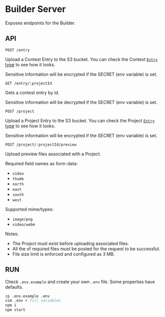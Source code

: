 # Builder Server

Exposes endpoints for the Builder.

## API

`POST /entry`

Upload a Contest Entry to the S3 bucket. You can check the Contest [`Entry` type](https://github.com/decentraland/builder-contest-server/blob/master/src/Contest/types.ts) to see how it looks.

Sensitive information will be encrypted if the SECRET (env variable) is set.

`GET /entry/:projectId`

Gets a contest entry by id.

Sensitive information will be decrypted if the SECRET (env variable) is set.

`POST /project`

Upload a Project Entry to the S3 bucket. You can check the Project [`Entry` type](https://github.com/decentraland/builder-contest-server/blob/master/src/Project/types.ts) to see how it looks.

Sensitive information will be encrypted if the SECRET (env variable) is set.

`POST /project/:projectId/preview`

Upload preview files associated with a Project.

Required field names as form-data:

- `video`
- `thumb`
- `north`
- `east`
- `south`
- `west`

Supported mime/types:

- `image/png`
- `video/webm`

Notes:

- The Project must exist before uploading associated files.
- All the of required files must be posted for the request to be successful.
- File size limit is enforced and configured as 3 MB.

## RUN

Check `.env.example` and create your own `.env` file. Some properties have defaults.

```bash
cp .env.example .env
vim .env # fill variables
npm i
npm start
```
